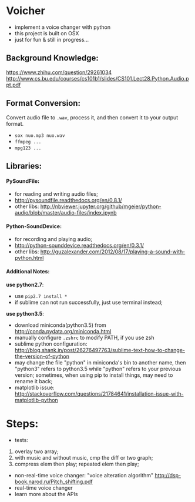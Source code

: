 # Voicher
* implement a voice changer with python
* this project is built on OSX
* just for fun & still in progress...



## Background Knowledge:
https://www.zhihu.com/question/29261034 
http://www.cs.bu.edu/courses/cs101b1/slides/CS101.Lect28.Python.Audio.ppt.pdf


## Format Conversion:
Convert audio file to `.wav`, process it, and then convert it to your output format.
* `sox nuo.mp3 nuo.wav` 
* `ffmpeg ...`
* `mpg123 ...`


## Libraries:

#### PySoundFile:
* for reading and writing audio files;
* http://pysoundfile.readthedocs.org/en/0.8.1/
* other libs: http://nbviewer.jupyter.org/github/mgeier/python-audio/blob/master/audio-files/index.ipynb


#### Python-SoundDevice:
* for recording and playing audio;
* http://python-sounddevice.readthedocs.org/en/0.3.1/
* other libs: http://guzalexander.com/2012/08/17/playing-a-sound-with-python.html


#### Additional Notes:

**use python2.7**:
* use `pip2.7 install *`
* if sublime can not run successfully, just use terminal instead;

**use python3.5**: 
* download miniconda(python3.5) from http://conda.pydata.org/miniconda.html
* manually configure `.zshrc` to modify PATH, if you use zsh
* sublime python configuration: http://blog.shank.in/post/26276497763/sublime-text-how-to-change-the-version-of-python
* may change the file "python" in miniconda's bin to another name, then "python3" refers to python3.5 while "python" refers to your previous version; sometimes, when using pip to install things, may need to rename it back;
* matplotlib issue: http://stackoverflow.com/questions/21784641/installation-issue-with-matplotlib-python




# Steps:
* tests:
1. overlay two array;
2. with music and without music, cmp the diff or two graph;
3. compress elem then play; repeated elem then play;

* non-real-time voice changer: "voice alteration algorithm"
	http://dsp-book.narod.ru/Pitch_shifting.pdf
* real-time voice changer
* learn more about the APIs






















